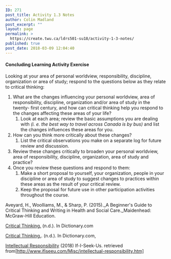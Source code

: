 ```yaml
---
ID: 271
post_title: Activity 1.3 Notes
author: Colin Madland
post_excerpt: ""
layout: page
permalink: >
  https://create.twu.ca/ldrs501-su18/activity-1-3-notes/
published: true
post_date: 2018-03-09 12:04:40
---
```

#### Concluding Learning Activity Exercise

Looking at your area of personal worldview, responsibility, discipline, organization or area of study; respond to the questions below as they relate to critical thinking:

1. What are the changes influencing your personal worldview, area of responsibility, discipline, organization and/or area of study in the twenty- first century, and how can critical thinking help you respond to the changes affecting these areas of your life?
   1. Look at each area; review the basic assumptions you are dealing with
      _(i. e. the best way to travel across Canada is by bus)_
      and list the changes influences these areas for you.
2. How can you think more critically about these changes?
   1. List the critical observations you make on a separate log for future review and discussion.
3. Review these changes critically to broaden your personal worldview, area of responsibility, discipline, organization, area of study and practice?
4. Once you review these questions and respond to them:
   1. Make a short proposal to yourself, your organization, people in your discipline or area of study to suggest changes to practices within these areas as the result of your critical review.
   2. Keep the proposal for future use in other participation activities throughout the course.

Aveyard, H., Woolliams, M., & Sharp, P. (2015)._A Beginner's Guide to Critical Thinking and Writing in Health and Social Care._Maidenhead: McGraw-Hill Education.

[Critical Thinking.](https://www.gitbook.com/book/twonline/ldrs501/edit#) (n.d.). In Dictionary.com

[Critical Thinking.](https://www.gitbook.com/book/twonline/ldrs501/edit#). (n.d.). In Dictionary.com, 

[Intellectual Responsibility](https://www.gitbook.com/book/twonline/ldrs501/edit#) (2018) If-I-Seek-Us. retrieved from[http://www.ifiseeu.com/Misc/intellectual-responsibility.htm]
